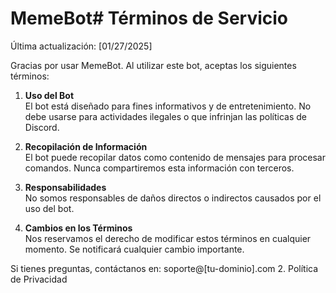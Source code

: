 # MemeBot# Términos de Servicio

Última actualización: [01/27/2025]

Gracias por usar MemeBot. Al utilizar este bot, aceptas los siguientes términos:

1. **Uso del Bot**  
   El bot está diseñado para fines informativos y de entretenimiento. No debe usarse para actividades ilegales o que infrinjan las políticas de Discord.

2. **Recopilación de Información**  
   El bot puede recopilar datos como contenido de mensajes para procesar comandos. Nunca compartiremos esta información con terceros.

3. **Responsabilidades**  
   No somos responsables de daños directos o indirectos causados por el uso del bot.

4. **Cambios en los Términos**  
   Nos reservamos el derecho de modificar estos términos en cualquier momento. Se notificará cualquier cambio importante.

Si tienes preguntas, contáctanos en: soporte@[tu-dominio].com
2. Política de Privacidad
